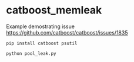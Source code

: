 # catboost_memleak

Example demostrating issue https://github.com/catboost/catboost/issues/1835

```
pip install catboost psutil

python pool_leak.py
```
